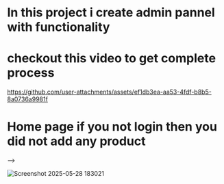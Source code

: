 <h1>In this project i create admin pannel with functionality </h1>

<h1>checkout this video to get complete process</h1>

https://github.com/user-attachments/assets/ef1db3ea-aa53-4fdf-b8b5-8a0736a9981f

<h1>Home page if you not login then you did not add any product</h1>-->

![Screenshot 2025-05-28 183021](https://github.com/user-attachments/assets/692fa693-0b45-451b-aaf2-160cc2b1fb4f)


